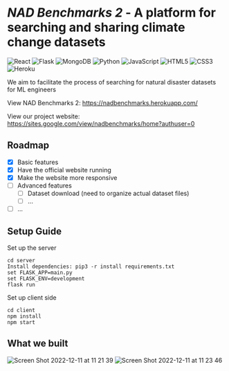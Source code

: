 # *NAD Benchmarks 2*  - A platform for searching and sharing climate change datasets
![React](https://img.shields.io/badge/react-%2320232a.svg?style=for-the-badge&logo=react&logoColor=%2361DAFB)
![Flask](https://img.shields.io/badge/flask-%23000.svg?style=for-the-badge&logo=flask&logoColor=white)
![MongoDB](https://img.shields.io/badge/MongoDB-%234ea94b.svg?style=for-the-badge&logo=mongodb&logoColor=white)
![Python](https://img.shields.io/badge/python-3670A0?style=for-the-badge&logo=python&logoColor=ffdd54)
![JavaScript](https://img.shields.io/badge/javascript-%23323330.svg?style=for-the-badge&logo=javascript&logoColor=%23F7DF1E)
![HTML5](https://img.shields.io/badge/html5-%23E34F26.svg?style=for-the-badge&logo=html5&logoColor=white)
![CSS3](https://img.shields.io/badge/css3-%231572B6.svg?style=for-the-badge&logo=css3&logoColor=white)
![Heroku](https://img.shields.io/badge/heroku-%23430098.svg?style=for-the-badge&logo=heroku&logoColor=white)

We aim to facilitate the process of searching for natural disaster datasets for ML engineers

View NAD Benchmarks 2: https://nadbenchmarks.herokuapp.com/

View our project website: https://sites.google.com/view/nadbenchmarks/home?authuser=0





## Roadmap

- [x] Basic features
- [x] Have the official website running
- [x] Make the website more responsive
- [ ] Advanced features
    - [ ] Dataset download (need to organize actual dataset files)
    - [ ] ...
- [ ] ...

## Setup Guide
Set up the server

```
cd server
Install dependencies: pip3 -r install requirements.txt
set FLASK_APP=main.py
set FLASK_ENV=development
flask run
```

Set up client side

```
cd client
npm install
npm start
```


## What we built


![Screen Shot 2022-12-11 at 11 21 39](https://user-images.githubusercontent.com/82932047/206915480-ae60ad4a-fd9a-46eb-b7e8-892543aa745a.png)
![Screen Shot 2022-12-11 at 11 23 46](https://user-images.githubusercontent.com/82932047/206915620-affad5d5-f129-4eb8-9fe6-84676a39972a.png)

